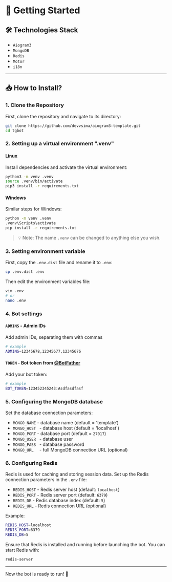 # 🚀 Getting Started

## 🛠️ Technologies Stack
- `Aiogram3`
- `MongoDB`
- `Redis`
- `Motor`
- `i18n`

---

## 📥 How to Install?

### 1. Clone the Repository
First, clone the repository and navigate to its directory:

```bash
git clone https://github.com/devvsima/aiogram3-template.git
cd tgbot
```

### 2. Setting up a virtual environment ".venv"

#### Linux
Install dependencies and activate the virtual environment:

```bash
python3 -m venv .venv
source .venv/bin/activate
pip3 install -r requirements.txt
```

#### Windows
Similar steps for Windows:

```bash
python -m venv .venv
.venv\Scripts\activate
pip install -r requirements.txt
```

> 💡 Note: The name `.venv` can be changed to anything else you wish.

### 3. Setting environment variable

First, copy the `.env.dist` file and rename it to `.env`:

```bash
cp .env.dist .env
```

Then edit the environment variables file:

```bash
vim .env
# or
nano .env
```

### 4. Bot settings

#### `ADMINS` - Admin IDs
Add admin IDs, separating them with commas

```bash
# example
ADMINS=12345678,12345677,12345676
```

#### `TOKEN` - Bot token from [@BotFather](https://t.me/BotFather)
Add your bot token:

```bash
# example
BOT_TOKEN=123452345243:Asdfasdfasf
```

### 5. Configuring the MongoDB database

Set the database connection parameters:

- `MONGO_NAME` - database name (default = 'template')
- `MONGO_HOST ` - database host (default = 'localhost')
- `MONGO_PORT` - database port (default = `27017`)
- `MONGO_USER ` - database user
- `MONGO_PASS ` - database password
- `MONGO_URL  ` - full MongoDB connection URL (optional)

### 6. Configuring Redis

Redis is used for caching and storing session data. Set up the Redis connection parameters in the `.env` file:

- `REDIS_HOST` - Redis server host (default: `localhost`)
- `REDIS_PORT` - Redis server port (default: `6379`)
- `REDIS_DB` - Redis database index (default: `5`)
- `REDIS_URL` - Redis connection URL (optional)

Example:
```bash
REDIS_HOST=localhost
REDIS_PORT=6379
REDIS_DB=5
```

Ensure that Redis is installed and running before launching the bot. You can start Redis with:
```bash
redis-server
```

---

Now the bot is ready to run! 🎉
